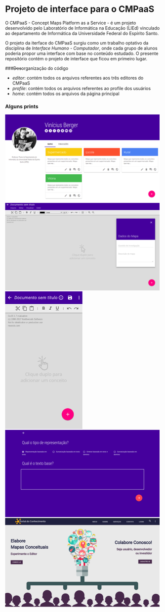 # Projeto de interface para o CMPaaS

O CMPaaS - Concept Maps Platform as a Service - é um projeto desenvolvido pelo Laboratório de Informática na Educação (LIEd) vinculado ao departamento de Informática da Universidade Federal do Espírito Santo.

O projeto da iterface do CMPaaS surgiu como um trabalho optativo da disciplina de *Interface Humano - Computador*, onde cada grupo de alunos poderia propor uma interface com base no conteúdo estudado. O presente repositório contém o projeto de interface que ficou em primeiro lugar.

###~~Des~~organização do código
- *editor*: contém todos os arquivos referentes aos três editores do CMPaaS
- *profile*: contém todos os arquivos referentes ao profile dos usuários
- *home*: contém todos os arquivos da página principal

### Alguns prints
<img src="https://github.com/viniciush4/cmpaas/blob/master/Captura%20de%20tela%20de%202019-11-09%2000-14-42.png?raw=true" width="500">

<img src="https://github.com/viniciush4/cmpaas/blob/master/Captura%20de%20tela%20de%202019-11-09%2000-15-31.png?raw=true" width="500">

<img src="https://github.com/viniciush4/cmpaas/blob/master/Captura%20de%20tela%20de%202019-11-09%2000-16-38.png?raw=true" width="250">

<img src="https://github.com/viniciush4/cmpaas/blob/master/Captura%20de%20tela%20de%202019-11-09%2000-17-27.png?raw=true" width="500">

<img src="https://github.com/viniciush4/cmpaas/blob/master/Captura%20de%20tela%20de%202019-11-09%2000-21-59.png?raw=true" width="500">
